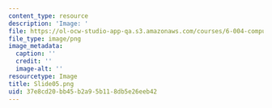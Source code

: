 ```yaml
---
content_type: resource
description: 'Image: '
file: https://ol-ocw-studio-app-qa.s3.amazonaws.com/courses/6-004-computation-structures-spring-2017/37e8cd20bb45b2a95b118db5e26eeb42_Slide05.png
file_type: image/png
image_metadata:
  caption: ''
  credit: ''
  image-alt: ''
resourcetype: Image
title: Slide05.png
uid: 37e8cd20-bb45-b2a9-5b11-8db5e26eeb42
---
```

